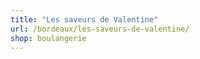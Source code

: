 ```yaml
---
title: "Les saveurs de Valentine"
url: /bordeaux/les-saveurs-de-valentine/
shop: boulangerie
---
```

